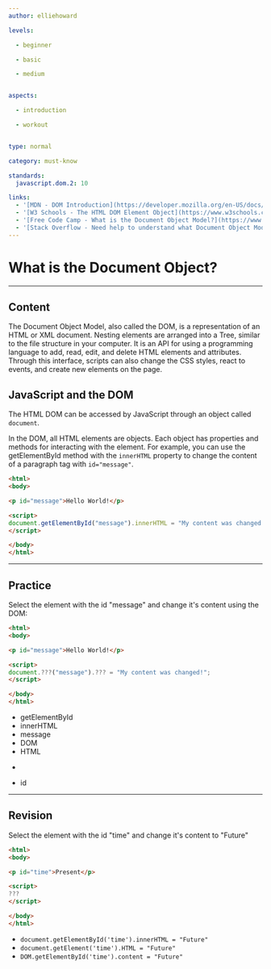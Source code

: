 ```yaml
---
author: elliehoward

levels:

  - beginner

  - basic

  - medium


aspects:

  - introduction

  - workout


type: normal

category: must-know

standards:
  javascript.dom.2: 10

links:
  - '[MDN - DOM Introduction](https://developer.mozilla.org/en-US/docs/Web/API/Document_Object_Model/Introduction){documentation}'
  - '[W3 Schools - The HTML DOM Element Object](https://www.w3schools.com/jsref/dom_obj_all.asp){article}'
  - '[Free Code Camp - What is the Document Object Model?](https://www.youtube.com/watch?v=80Mr2Z6Qikc){article}'
  - '[Stack Overflow - Need help to understand what Document Object Model is? ](https://stackoverflow.com/questions/6965802/need-help-to-understand-what-document-object-model-is){website}'
---
```

# What is the Document Object?
---
## Content

The Document Object Model, also called the DOM, is a representation of an HTML or XML document. Nesting elements are arranged into a Tree, similar to the file structure in your computer. It is an API for using a programming language to add, read, edit, and delete HTML elements and attributes. Through this interface, scripts can also change the CSS styles, react to events, and create new elements on the page.

## JavaScript and the DOM

The HTML DOM can be accessed by JavaScript through an object called `document`.

In the DOM, all HTML elements are objects. Each object has properties and methods for interacting with the element. For example, you can use the getElementById method with the `innerHTML` property to change the content of a paragraph tag with `id="message"`.

```html
<html>
<body>

<p id="message">Hello World!</p>

<script>
document.getElementById("message").innerHTML = "My content was changed!";
</script>

</body>
</html>
```



---
## Practice

Select the element with the id "message" and change it's content using the DOM:
```html
<html>
<body>

<p id="message">Hello World!</p>

<script>
document.???("message").??? = "My content was changed!";
</script>

</body>
</html>
```


* getElementById
* innerHTML
* message
* DOM
* HTML
* <p>
* id

---
## Revision

Select the element with the id "time" and change it's content to "Future"

```html
<html>
<body>

<p id="time">Present</p>

<script>
???
</script>

</body>
</html>
```

* `document.getElementById('time').innerHTML = "Future"`
* `document.getElement('time').HTML = "Future"`
* `DOM.getElementById('time').content = "Future"`
